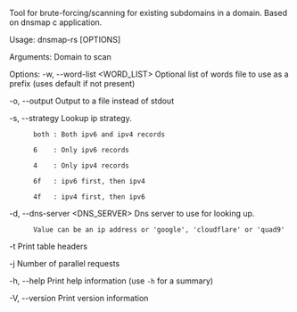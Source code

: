 Tool for brute-forcing/scanning for existing subdomains in a domain. Based on dnsmap c application.

Usage: dnsmap-rs [OPTIONS] <DOMAIN>

Arguments:
  <DOMAIN>
          Domain to scan

Options:
  -w, --word-list <WORD_LIST>
          Optional list of words file to use as a prefix (uses default if not present)

  -o, --output <OUTPUT>
          Output to a file instead of stdout

  -s, --strategy <STRATEGY>
          Lookup ip strategy.
          
          both : Both ipv6 and ipv4 records
          
          6    : Only ipv6 records
          
          4    : Only ipv4 records
          
          6f   : ipv6 first, then ipv4
          
          4f   : ipv4 first, then ipv6

  -d, --dns-server <DNS_SERVER>
          Dns server to use for looking up.
          
          Value can be an ip address or 'google', 'cloudflare' or 'quad9'

  -t
          Print table headers

  -j <J>
          Number of parallel requests

  -h, --help
          Print help information (use `-h` for a summary)

  -V, --version
          Print version information
